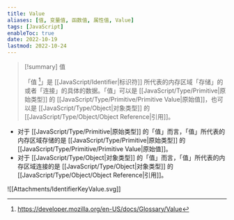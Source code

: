 ```yaml
---
title: Value
aliases: [值, 变量值, 函数值, 属性值, Value]
tags: [JavaScript]
enableToc: true
date: 2022-10-19
lastmod: 2022-10-24
---
```


> [!summary] 值
>
>「值 [^1]」是 [[JavaScript/Identifier|标识符]] 所代表的内存区域「存储」的或者「连接」的具体的数据。「值」可以是 [[JavaScript/Type/Primitive|原始类型]] 的 [[JavaScript/Type/Primitive/Primitive Value|原始值]]，也可以是 [[JavaScript/Type/Object|对象类型]] 的 [[JavaScript/Type/Object/Object Reference|引用]]。

- 对于 [[JavaScript/Type/Primitive|原始类型]] 的「值」而言，「值」所代表的内存区域存储的是 [[JavaScript/Type/Primitive|原始类型]] 的 [[JavaScript/Type/Primitive/Primitive Value|原始值]]。
- 对于 [[JavaScript/Type/Object|对象类型]] 的「值」而言，「值」所代表的内存区域连接的是 [[JavaScript/Type/Object|对象类型]] 的 [[JavaScript/Type/Object/Object Reference|引用]]。

![[Attachments/IdentifierKeyValue.svg]]

[^1]: <https://developer.mozilla.org/en-US/docs/Glossary/Value>
